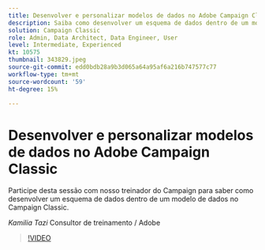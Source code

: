 ```yaml
---
title: Desenvolver e personalizar modelos de dados no Adobe Campaign Classic
description: Saiba como desenvolver um esquema de dados dentro de um modelo de dados no Campaign Classic
solution: Campaign Classic
role: Admin, Data Architect, Data Engineer, User
level: Intermediate, Experienced
kt: 10575
thumbnail: 343829.jpeg
source-git-commit: edd0bdb28a9b3d065a64a95af6a216b747577c77
workflow-type: tm+mt
source-wordcount: '59'
ht-degree: 15%

---
```


# Desenvolver e personalizar modelos de dados no Adobe Campaign Classic

Participe desta sessão com nosso treinador do Campaign para saber como desenvolver um esquema de dados dentro de um modelo de dados no Campaign Classic.

*Kamilia Tazi* Consultor de treinamento / Adobe

>[!VIDEO](https://video.tv.adobe.com/v/343829/?quality=12&learn=on)
